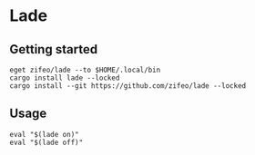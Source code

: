 # Lade

## Getting started

```
eget zifeo/lade --to $HOME/.local/bin
cargo install lade --locked
cargo install --git https://github.com/zifeo/lade --locked
```

## Usage

```
eval "$(lade on)"
eval "$(lade off)"
```
